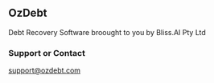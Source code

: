 ## OzDebt

Debt Recovery Software broought to you by Bliss.AI Pty Ltd


### Support or Contact

support@ozdebt.com

